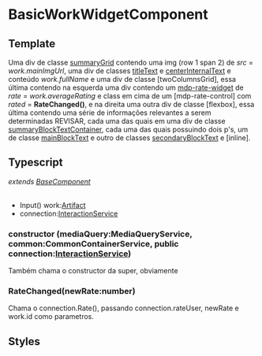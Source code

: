 # BasicWorkWidgetComponent

## Template
Uma div de classe [summaryGrid](/Docs/src/app/components/widgets/WidgetStyles.md#summarygridt) contendo uma img (row 1 span 2) de *src* = *work.mainImgUrl*, uma div de classes [titleText](/Docs/src/app/components/widgets/WidgetStyles.md#titletext) e [centerInternalText](/Docs/src/Styles.md#centerinternaltext) e conteúdo *work.fullName* e uma div de classe [twoColumnsGrid], essa última contendo na esquerda uma div contendo um [mdp-rate-widget](/Docs/src/app/components/widgets/RateWidget.md) de *rate* = *work.averageRating* e class em cima de um [mdp-rate-control] com *rated* = **RateChanged()**, e na direita uma outra div de classe [flexbox], essa última contendo uma série de informações relevantes a serem determinadas REVISAR, cada uma das quais em uma div de classe [summaryBlockTextContainer](/Docs/src/app/components/widgets/WidgetStyles.md#summaryblocktextcontainer), cada uma das quais possuindo dois p's, um de classe [mainBlockText](/Docs/src/app/components/widgets/WidgetStyles.md#mainblocktext) e outro de classes [secondaryBlockText](/Docs/src/app/components/widgets/WidgetStyles.md#secondaryblocktext) e [inline].
## Typescript
*extends [BaseComponent](/Docs/src/app/components/BaseComponent.md)*<br><br>
- Input() work:[Artifact](/Docs/src/app/models/Artifact.md)
- connection:[InteractionService](/Docs/src/app/services/InteractionService.md)
### constructor (mediaQuery:MediaQueryService, common:CommonContainerService, public connection:[InteractionService](/Docs/src/app/services/InteractionService.md))
Também chama o constructor da super, obviamente
### RateChanged(newRate:number)
Chama o connection.Rate(), passando connection.rateUser, newRate e work.id como parametros.
## Styles